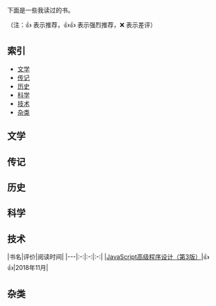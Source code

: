 下面是一些我读过的书。

（注：:+1: 表示推荐，:+1::+1: 表示强烈推荐，:x: 表示差评）

## 索引

- [文学](#文学)
- [传记](#传记)
- [历史](#历史)
- [科学](#科学)
- [技术](#技术)
- [杂类](#杂类)

## 文学

## 传记

## 历史

## 科学

## 技术

|书名|评价|阅读时间|
|---|:-:|:-:|:-:|
|[JavaScript高级程序设计（第3版）](https://book.douban.com/subject/10546125/)|:+1::+1:|2018年11月|

## 杂类
